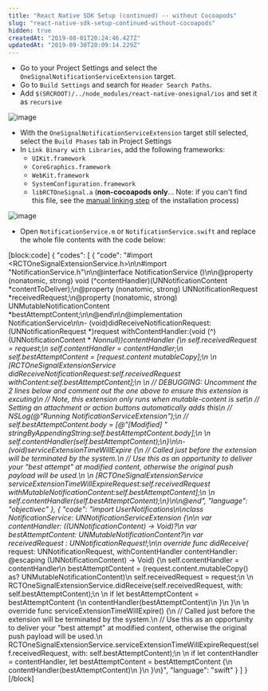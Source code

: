 ```yaml
---
title: "React Native SDK Setup (continued) -- without Cocoapods"
slug: "react-native-sdk-setup-continued-without-cocoapods"
hidden: true
createdAt: "2019-08-01T20:24:46.427Z"
updatedAt: "2019-09-30T20:09:14.229Z"
---
```

* Go to your Project Settings and select the `OneSignalNotificationServiceExtension` target.
* Go to `Build Settings` and search for `Header Search Paths`.
* Add `$(SRCROOT)/../node_modules/react-native-onesignal/ios` and set it as `recursive`


 ![image](https://raw.githubusercontent.com/nightsd01/react-native-onesignal/master/images/build-settings-search-paths.png)


 * With the `OneSignalNotificationServiceExtension` target still selected, select the `Build Phases` tab in Project Settings
 * In `Link Binary with Libraries`, add the following frameworks:
    - `UIKit.framework`
    - `CoreGraphics.framework`
    - `WebKit.framework`
    - `SystemConfiguration.framework`
    - `libRCTOneSignal.a` (**non-cocoapods only**... Note: if you can't find this file, see the [manual linking step](https://documentation.onesignal.com/docs/react-native-sdk-setup#section-1-2-link-onesignal) of the installation process)


 ![image](https://user-images.githubusercontent.com/32029269/65214754-96cd6880-dac4-11e9-9fb1-b6d4a5f02f49.png)

 * Open `NotificationService.m` or `NotificationService.swift` and replace the whole file contents with the code below:

[block:code]
{
  "codes": [
    {
      "code": "#import <RCTOneSignalExtensionService.h>\n\n#import \"NotificationService.h\"\n\n@interface NotificationService ()\n\n@property (nonatomic, strong) void (^contentHandler)(UNNotificationContent *contentToDeliver);\n@property (nonatomic, strong) UNNotificationRequest *receivedRequest;\n@property (nonatomic, strong) UNMutableNotificationContent *bestAttemptContent;\n\n@end\n\n@implementation NotificationService\n\n- (void)didReceiveNotificationRequest:(UNNotificationRequest *)request withContentHandler:(void (^)(UNNotificationContent * _Nonnull))contentHandler {\n    self.receivedRequest = request;\n    self.contentHandler = contentHandler;\n    self.bestAttemptContent = [request.content mutableCopy];\n    \n    [RCTOneSignalExtensionService didReceiveNotificationRequest:self.receivedRequest withContent:self.bestAttemptContent];\n    \n    // DEBUGGING: Uncomment the 2 lines below and comment out the one above to ensure this extension is excuting\n    //            Note, this extension only runs when mutable-content is set\n    //            Setting an attachment or action buttons automatically adds this\n    // NSLog(@\"Running NotificationServiceExtension\");\n    // self.bestAttemptContent.body = [@\"[Modified] \" stringByAppendingString:self.bestAttemptContent.body];\n    \n    self.contentHandler(self.bestAttemptContent);\n}\n\n- (void)serviceExtensionTimeWillExpire {\n    // Called just before the extension will be terminated by the system.\n    // Use this as an opportunity to deliver your \"best attempt\" at modified content, otherwise the original push payload will be used.\n    \n    [RCTOneSignalExtensionService serviceExtensionTimeWillExpireRequest:self.receivedRequest withMutableNotificationContent:self.bestAttemptContent];\n    \n    self.contentHandler(self.bestAttemptContent);\n}\n\n@end",
      "language": "objectivec"
    },
    {
      "code": "import UserNotifications\n\nclass NotificationService: UNNotificationServiceExtension {\n\n    var contentHandler: ((UNNotificationContent) -> Void)?\n    var bestAttemptContent: UNMutableNotificationContent?\n    var receivedRequest : UNNotificationRequest!;\n\n    override func didReceive(_ request: UNNotificationRequest, withContentHandler contentHandler: @escaping (UNNotificationContent) -> Void) {\n        self.contentHandler = contentHandler\n        bestAttemptContent = (request.content.mutableCopy() as? UNMutableNotificationContent)\n        self.receivedRequest = request;\n        \n        RCTOneSignalExtensionService.didReceive(self.receivedRequest, with: self.bestAttemptContent);\n        \n        if let bestAttemptContent = bestAttemptContent {\n            contentHandler(bestAttemptContent)\n        }\n    }\n    \n    override func serviceExtensionTimeWillExpire() {\n        // Called just before the extension will be terminated by the system.\n        // Use this as an opportunity to deliver your \"best attempt\" at modified content, otherwise the original push payload will be used.\n        RCTOneSignalExtensionService.serviceExtensionTimeWillExpireRequest(self.receivedRequest, with: self.bestAttemptContent);\n        \n        if let contentHandler = contentHandler, let bestAttemptContent =  bestAttemptContent {\n            contentHandler(bestAttemptContent)\n        }\n    }\n}",
      "language": "swift"
    }
  ]
}
[/block]
